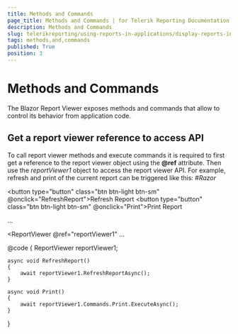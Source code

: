 ```yaml
---
title: Methods and Commands
page_title: Methods and Commands | for Telerik Reporting Documentation
description: Methods and Commands
slug: telerikreporting/using-reports-in-applications/display-reports-in-applications/web-application/blazor-report-viewer/methods-and-commands
tags: methods,and,commands
published: True
position: 3
---
```


# Methods and Commands



The Blazor Report Viewer exposes methods and commands that allow to control its behavior from application code.

## Get a report viewer reference to access API

To call report viewer methods and execute commands it is required to first get a reference to the report viewer object using the
          __@ref__ attribute.
          Then use the *reportViewer1* object to access the report viewer API. For example, refresh and print of
          the current report can be triggered like this:
        #_Razor_

	
<button type="button" class="btn btn-light btn-sm" @onclick="RefreshReport">Refresh Report</button>
<button type="button" class="btn btn-light btn-sm" @onclick="Print">Print Report</button>

...

<ReportViewer @ref="reportViewer1"
...

@code {
    ReportViewer reportViewer1;

    async void RefreshReport()
    {
        await reportViewer1.RefreshReportAsync();
    }

    async void Print()
    {
        await reportViewer1.Commands.Print.ExecuteAsync();
    }
}
          


